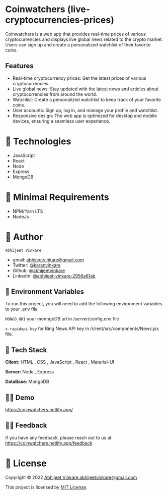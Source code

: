 
# Coinwatchers (live-cryptocurrencies-prices)

Coinwatchers is a web app that provides real-time prices of various cryptocurrencies and displays live global news related to the crypto market. Users can sign up and create a personalized watchlist of their favorite coins.


## Features

- Real-time cryptocurrency prices: Get the latest prices of various cryptocurrencies.
- Live global news: Stay updated with the latest news and articles about cryptocurrencies from around the world.
- Watchlist: Create a personalized watchlist to keep track of your favorite coins.
- User accounts: Sign up, log in, and manage your profile and watchlist.
- Responsive design: The web app is optimized for desktop and mobile devices, ensuring a seamless user experience.


# 🚀 Technologies

- JavaScript
- React
- Node
- Express
- MongoDB


# 🌱 Minimal Requirements

- NPM/Yarn LTS
- NodeJs



# 🤵 Author

    Abhijeet Vinkare

- gmail: <abhijeetvinkare@gmail.com>
- Twitter: [@karanvinkare](https://twitter.com/karanvinkare)
- Github: [@abhijeetvinkare](https://github.com/abhijeetvinkare)
- LinkedIn: [@abhijeet-vinkare-2956a61ab](https://linkedin.com/in/abhijeet-vinkare-2956a61ab)


## 🌱 Environment Variables

To run this project, you will need to add the following environment variables to your .env file

`MONGO_URI` your monngoDB url in /server/config.env file

`x-rapidapi-key` for Bing News API key in /client/src/components/News.jsx file. 


## 💪 Tech Stack

**Client:** HTML , CSS , JavaScript , React , Material-UI

**Server:** Node , Express

**DataBase:** MongoDB

## 🏄‍♂️ Demo

https://coinwatchers.netlify.app/

## 👩‍🍳 Feedback

If you have any feedback, please reach out to us at https://coinwatchers.netlify.app/feedback

# 🔏 License

Copyright © 2022 [Abhijeet Vinkare <abhijeetvinkare@gmail.com>](https://github.com/abhijeetvinkare)

This project is licensed by [MIT License](https://api.github.com/licenses/mit).
